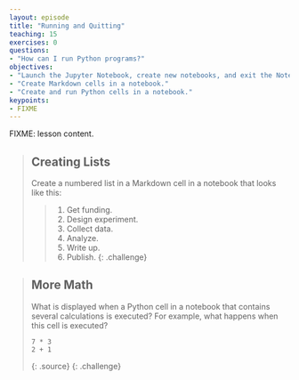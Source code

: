```yaml
---
layout: episode
title: "Running and Quitting"
teaching: 15
exercises: 0
questions:
- "How can I run Python programs?"
objectives:
- "Launch the Jupyter Notebook, create new notebooks, and exit the Notebook."
- "Create Markdown cells in a notebook."
- "Create and run Python cells in a notebook."
keypoints:
- FIXME
---
```

FIXME: lesson content.

> ## Creating Lists
> 
> Create a numbered list in a Markdown cell in a notebook
> that looks like this:
> 
> > 1.  Get funding.
> > 2.  Design experiment.
> > 3.  Collect data.
> > 4.  Analyze.
> > 5.  Write up.
> > 6.  Publish.
{: .challenge}

> ## More Math
> 
> What is displayed when a Python cell in a notebook
> that contains several calculations
> is executed?
> For example,
> what happens when this cell is executed?
> 
> ~~~
> 7 * 3
> 2 + 1
> ~~~
> {: .source}
{: .challenge}
